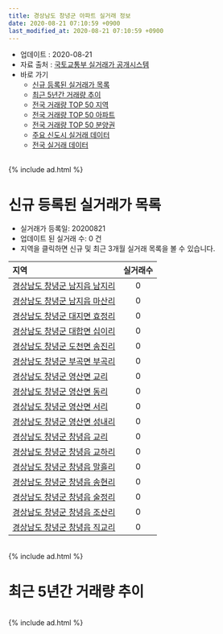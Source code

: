 ```yaml
---
title: 경상남도 창녕군 아파트 실거래 정보
date: 2020-08-21 07:10:59 +0900
last_modified_at: 2020-08-21 07:10:59 +0900
---
```


* 업데이트 : 2020-08-21
* 자료 출처 : [국토교통부 실거래가 공개시스템](http://rt.molit.go.kr)
* 바로 가기
    * [신규 등록된 실거래가 목록](#신규-등록된-실거래가-목록)
    * [최근 5년간 거래량 추이](#최근-5년간-거래량-추이)
    * [전국 거래량 TOP 50 지역](https://inasie.github.io/apt-trade-info/최근-3개월-전국에서-가장-거래가-많이-발생한-지역)
    * [전국 거래량 TOP 50 아파트](https://inasie.github.io/apt-trade-info/최근-3개월-전국에서-가장-거래가-많이-발생한-아파트)
    * [전국 거래량 TOP 50 분양권](https://inasie.github.io/apt-trade-info/최근-3개월-전국에서-가장-거래가-많이-발생한-분양권)
    * [주요 신도시 실거래 데이터](https://inasie.github.io/apt-trade-info/주요-신도시)
    * [전국 실거래 데이터](https://inasie.github.io/apt-trade-info/전국)

<br>
{% include ad.html %}
<br>

# 신규 등록된 실거래가 목록
* 실거래가 등록일: 20200821
* 업데이트 된 실거래 수: 0 건
* 지역을 클릭하면 신규 및 최근 3개월 실거래 목록을 볼 수 있습니다.


|지역|실거래수|
|:---|:---:|
|[경상남도 창녕군 남지읍 남지리](https://inasie.github.io/apt-trade-info/경상남도-창녕군-남지읍-남지리)|0|
|[경상남도 창녕군 남지읍 마산리](https://inasie.github.io/apt-trade-info/경상남도-창녕군-남지읍-마산리)|0|
|[경상남도 창녕군 대지면 효정리](https://inasie.github.io/apt-trade-info/경상남도-창녕군-대지면-효정리)|0|
|[경상남도 창녕군 대합면 십이리](https://inasie.github.io/apt-trade-info/경상남도-창녕군-대합면-십이리)|0|
|[경상남도 창녕군 도천면 송진리](https://inasie.github.io/apt-trade-info/경상남도-창녕군-도천면-송진리)|0|
|[경상남도 창녕군 부곡면 부곡리](https://inasie.github.io/apt-trade-info/경상남도-창녕군-부곡면-부곡리)|0|
|[경상남도 창녕군 영산면 교리](https://inasie.github.io/apt-trade-info/경상남도-창녕군-영산면-교리)|0|
|[경상남도 창녕군 영산면 동리](https://inasie.github.io/apt-trade-info/경상남도-창녕군-영산면-동리)|0|
|[경상남도 창녕군 영산면 서리](https://inasie.github.io/apt-trade-info/경상남도-창녕군-영산면-서리)|0|
|[경상남도 창녕군 영산면 성내리](https://inasie.github.io/apt-trade-info/경상남도-창녕군-영산면-성내리)|0|
|[경상남도 창녕군 창녕읍 교리](https://inasie.github.io/apt-trade-info/경상남도-창녕군-창녕읍-교리)|0|
|[경상남도 창녕군 창녕읍 교하리](https://inasie.github.io/apt-trade-info/경상남도-창녕군-창녕읍-교하리)|0|
|[경상남도 창녕군 창녕읍 말흘리](https://inasie.github.io/apt-trade-info/경상남도-창녕군-창녕읍-말흘리)|0|
|[경상남도 창녕군 창녕읍 송현리](https://inasie.github.io/apt-trade-info/경상남도-창녕군-창녕읍-송현리)|0|
|[경상남도 창녕군 창녕읍 술정리](https://inasie.github.io/apt-trade-info/경상남도-창녕군-창녕읍-술정리)|0|
|[경상남도 창녕군 창녕읍 조산리](https://inasie.github.io/apt-trade-info/경상남도-창녕군-창녕읍-조산리)|0|
|[경상남도 창녕군 창녕읍 직교리](https://inasie.github.io/apt-trade-info/경상남도-창녕군-창녕읍-직교리)|0|


<br>
{% include ad.html %}
<br>

# 최근 5년간 거래량 추이


<div style="width:100%;">
    <canvas id="deal_progress" height="200"></canvas>
</div>

<script>
new Chart(document.getElementById("deal_progress"), {
    type: 'line',
    data: {
        labels: ['201508','201509','201510','201511','201512','201601','201602','201603','201604','201605','201606','201607','201608','201609','201610','201611','201612','201701','201702','201703','201704','201705','201706','201707','201708','201709','201710','201711','201712','201801','201802','201803','201804','201805','201806','201807','201808','201809','201810','201811','201812','201901','201902','201903','201904','201905','201906','201907','201908','201909','201910','201911','201912','202001','202002','202003','202004','202005','202006','202007','202008'],
        datasets: [{
            label: '매매',
            pointRadius: 1,
            data: [45, 32, 25, 14, 24, 22, 28, 24, 23, 32, 19, 41, 37, 27, 40, 42, 46, 26, 28, 37, 23, 26, 30, 25, 30, 25, 17, 22, 18, 20, 14, 25, 21, 18, 19, 22, 21, 19, 20, 27, 24, 22, 18, 25, 27, 34, 39, 30, 29, 33, 19, 22, 22, 30, 34, 19, 27, 17, 22, 42, 5],
            borderColor: "rgba(255, 201, 14, 1)",
            backgroundColor: "rgba(255, 201, 14, 0.5)",
            fill: false,
            lineTension: 0
        },{
            label: '전월세',
            pointRadius: 1,
            data: [104, 24, 14, 15, 8, 8, 11, 10, 14, 7, 9, 12, 13, 14, 16, 14, 16, 12, 12, 19, 13, 9, 8, 13, 5, 8, 10, 10, 8, 8, 2, 14, 6, 12, 9, 9, 9, 11, 9, 14, 6, 13, 8, 7, 11, 14, 19, 25, 20, 19, 21, 15, 16, 14, 16, 19, 10, 17, 14, 8, 2],
            borderColor: "rgba(0, 141, 185, 1)",
            backgroundColor: "rgba(0, 141, 185, 0.5)",
            fill: false,
            lineTension: 0
        }
        ]
    },
    options: {
        responsive: true,
        title: {
            display: false
        },
        tooltips: {
            mode: 'index',
            intersect: false
        },
        hover: {
            mode: 'nearest',
            intersect: true
        },
        scales: {
            xAxes: [{
                display: true,
                scaleLabel: {
                    display: true,
                    labelString: '년/월'
                }
            }],
            yAxes: [{
                display: true,
                ticks: {
                    suggestedMin: 0,
                },
                scaleLabel: {
                    display: true,
                    labelString: '실거래 수'
                }
            }]
        }
    }
});

</script>


<br>
{% include ad.html %}
<br>


